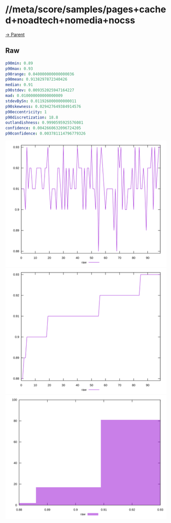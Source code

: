 
# //meta/score/samples/pages+cached+noadtech+nomedia+nocss

[→ Parent](../..)


## Raw


```yaml
p90min: 0.89
p90max: 0.93
p90range: 0.040000000000000036
p90mean: 0.9138297872340426
median: 0.91
p90stdev: 0.009352025947164227
mad: 0.010000000000000009
stdevBySn: 0.011926000000000011
p90skewness: 0.029427649384914576
p90eccentricity: 1
p90discretization: 18.8
outlandishness: 0.9990595925576081
confidence: 0.0042660632096724205
p90confidence: 0.003781114796779326

```

![PLOT: raw-values](./raw/values.svg)![PLOT: raw-sorted](./raw/sorted.svg)![PLOT: raw-histogram](./raw/histogram.svg)